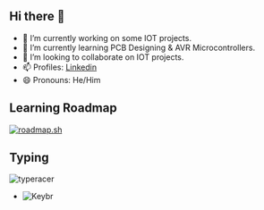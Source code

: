 <!--
**Prakash-Kushwaha/Prakash-Kushwaha** is a ✨ _special_ ✨ repository because its `README.md` (this file) appears on your GitHub profile.

Here are some ideas to get you started:

- 🔭 I’m currently working on ...
- 🌱 I’m currently learning ...
- 👯 I’m looking to collaborate on ...
- 🤔 I’m looking for help with ...
- 💬 Ask me about ...
- 📫 How to reach me: ...
- 😄 Pronouns: ...
- ⚡ Fun fact: ...
-->
## Hi there 👋
- 🔭 I’m currently working on some IOT projects.
- 🌱 I’m currently learning PCB Designing & AVR Microcontrollers.
- 👯 I’m looking to collaborate on IOT projects.
- 📫 Profiles: [Linkedin](www.linkedin.com/in/prakash309)
- 😄 Pronouns: He/Him

## Learning Roadmap
[![roadmap.sh](https://roadmap.sh/card/wide/6662a34fe724e39e4df74291?variant=dark&roadmaps=javascript)](https://roadmap.sh)

## Typing
![typeracer](https://data.typeracer.com/misc/badge?user=prakash2003)
- ![Keybr](https://www.keybr.com/profile/a4avikh)
